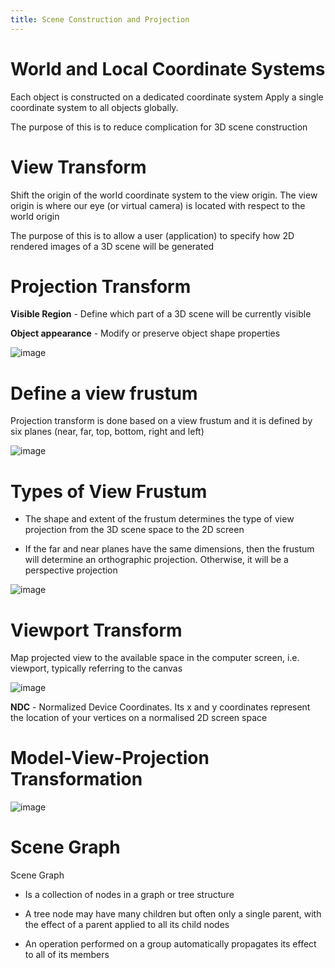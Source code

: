 ```yaml
---
title: Scene Construction and Projection
---
```


# World and Local Coordinate Systems

<Definition name="Local Coordinates">
Each object is constructed on a dedicated coordinate system
</Definition>

<Definition name="World Coordinates">
Apply a single coordinate system to all objects globally.
</Definition>

The purpose of this is to reduce complication for 3D scene construction

# View Transform

Shift the origin of the world coordinate system to the view origin. The
view origin is where our eye (or virtual camera) is located with respect
to the world origin

The purpose of this is to allow a user (application) to specify how 2D
rendered images of a 3D scene will be generated

# Projection Transform

**Visible Region** - Define which part of a 3D scene will be currently
visible

**Object appearance** - Modify or preserve object shape properties

![image](/img/Year_2/Software_Methodologies/Computer_Graphics/Scene/Projection_Transform.png)

# Define a view frustum

Projection transform is done based on a view frustum and it is defined
by six planes (near, far, top, bottom, right and left)

![image](/img/Year_2/Software_Methodologies/Computer_Graphics/Scene/View_Frustum.png)

# Types of View Frustum

- The shape and extent of the frustum determines the type of view
  projection from the 3D scene space to the 2D screen

- If the far and near planes have the same dimensions, then the
  frustum will determine an orthographic projection. Otherwise, it
  will be a perspective projection

![image](/img/Year_2/Software_Methodologies/Computer_Graphics/Scene/Frustum_Shape.png)

# Viewport Transform

Map projected view to the available space in the computer screen, i.e.
viewport, typically referring to the canvas

![image](/img/Year_2/Software_Methodologies/Computer_Graphics/Scene/Viewport_Transform.png)

**NDC** - Normalized Device Coordinates. Its x and y coordinates
represent the location of your vertices on a normalised 2D screen space

# Model-View-Projection Transformation

![image](/img/Year_2/Software_Methodologies/Computer_Graphics/Scene/Model-View-Projection_Transformation.png)

# Scene Graph

Scene Graph

- Is a collection of nodes in a graph or tree structure

- A tree node may have many children but often only a single parent,
  with the effect of a parent applied to all its child nodes

- An operation performed on a group automatically propagates its
  effect to all of its members

